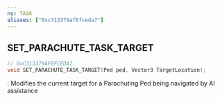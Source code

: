 ```yaml
---
ns: TASK
aliases: ["0xc313379af0fceda7"]
---
```

## SET_PARACHUTE_TASK_TARGET

```c
// 0xC313379AF0FCEDA7
void SET_PARACHUTE_TASK_TARGET(Ped ped, Vector3 TargetLocation);
```

: Modifies the current target for a Parachuting Ped being navigated by AI assistance

